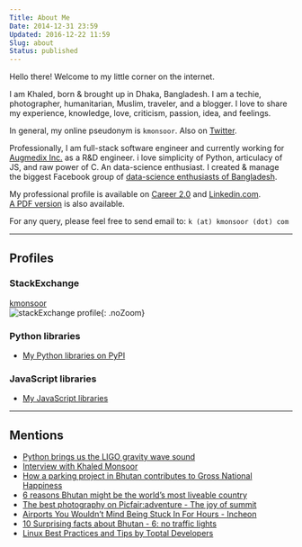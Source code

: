 ```yaml
---
Title: About Me
Date: 2014-12-31 23:59
Updated: 2016-12-22 11:59
Slug: about
Status: published
---
```



Hello there! Welcome to my little corner on the internet.

I am Khaled, born & brought up in Dhaka, Bangladesh.
I am a techie, photographer, humanitarian, Muslim, traveler, and a blogger.
I love to share my experience, knowledge, love, criticism, passion, idea, and feelings.

In general, my online pseudonym is `kmonsoor`. Also on [Twitter](https://twitter.com/kmonsoor).

Professionally, I am full-stack software engineer and currently working for [Augmedix Inc.](http://www.augmedix.com/) as a R&D engineer. i love simplicity of Python, articulacy of JS, and raw power of C. An data-science enthusiast.
I created & manage the biggest Facebook group of [data-science enthusiasts of Bangladesh](https://www.facebook.com/groups/BigDataBangladesh).

My professional profile is available on [Career 2.0](http://stackoverflow.com/cv/kmonsoor) and [Linkedin.com](http://linkedin.com/in/kmonsoor/).  
[A PDF version](https://drive.google.com/open?id=0B_IybRcQsDwaSTY0VUotbkRiSFk) is also available.

For any query, please feel free to send email to: `k (at) kmonsoor (dot) com`

-----------

## Profiles
### StackExchange
[kmonsoor](https://stackexchange.com/users/306439/kmonsoor)  
![stackExchange profile](https://stackexchange.com/users/flair/306439.png){: .noZoom}

### Python libraries
 * [My Python libraries on PyPI](https://pypi.org/user/kmonsoor/)

### JavaScript libraries
 * [My JavaScript libraries](https://www.npmjs.com/~kmonsoor)

------------

## Mentions
* [Python brings us the LIGO gravity wave sound](https://software.intel.com/en-us/blogs/2016/02/14/python-brings-us-the-ligo-gravity-wave-sound)
* [Interview with Khaled Monsoor](https://www.picfair.com/blog/photographer-focus/interview-with-khaled-monsoor)
* [How a parking project in Bhutan contributes to Gross National Happiness](http://blogs.worldbank.org/ppps/how-parking-project-bhutan-contributes-gross-national-happiness)
* [6 reasons Bhutan might be the world’s most liveable country](https://www.intrepidtravel.com/adventures/bhutan-liveable/)
* [The best photography on Picfair:adventure - The joy of summit](https://www.roughguides.com/article/the-best-photography-on-picfair-adventure/)
* [Airports You Wouldn’t Mind Being Stuck In For Hours - Incheon](http://world-warotter.com/archives/10435)
* [10 Surprising facts about Bhutan - 6: no traffic lights](http://travelscapism.com/10-facts-bhutan/)
* [Linux Best Practices and Tips by Toptal Developers](https://www.toptal.com/linux/tips-and-practices)
